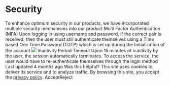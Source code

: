 
# Security
To enhance optimum security in our products, we have incorporated multiple security mechanisms into our product 
Multi Factor Authentication (MFA)[](https://docs.zeron.one/security#multi-factor-authentication-mfa)
Upon logging in using username and password, if the correct pair is received, then the user must still authenticate themselves using a Time based One Time Password (TOTP) which is set up during the Initialization of the account 
![](https://docs.zeron.one/~gitbook/image?url=https%3A%2F%2F1956480574-files.gitbook.io%2F%7E%2Ffiles%2Fv0%2Fb%2Fgitbook-x-prod.appspot.com%2Fo%2Fspaces%252FUuBdNVlAow8f9cZKicFF%252Fuploads%252FhPNA074Vs4Kqe43ZFrii%252FScreenshot%25202025-02-17%2520at%25204.54.45%25E2%2580%25AFPM.png%3Falt%3Dmedia%26token%3Daaf89d67-0849-42d7-86f8-37bc9f8ba2ee&width=300&dpr=4&quality=100&sign=77b036f8&sv=2)
Inactivity Period Timeout [](https://docs.zeron.one/security#inactivity-period-timeout)
Upon 15 minutes of inactivity by the user, the session automatically terminates. To access the service, the user would have to re-authenticate themselves through the login method 
Last updated 4 months ago
Was this helpful?
This site uses cookies to deliver its service and to analyze traffic. By browsing this site, you accept the [privacy policy](https://zeron.one/privacy-policy/).
AcceptReject
